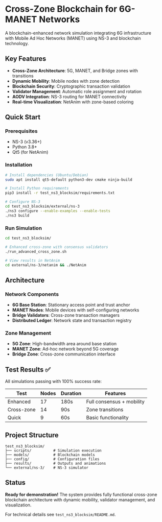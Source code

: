 # Cross-Zone Blockchain for 6G-MANET Networks

A blockchain-enhanced network simulation integrating 6G infrastructure with Mobile Ad Hoc Networks (MANET) using NS-3 and blockchain technology.

## Key Features

- **Cross-Zone Architecture**: 5G, MANET, and Bridge zones with transitions
- **Dynamic Mobility**: Mobile nodes with zone detection
- **Blockchain Security**: Cryptographic transaction validation
- **Validator Management**: Automatic role assignment and rotation
- **AODV Integration**: NS-3 routing for MANET connectivity
- **Real-time Visualization**: NetAnim with zone-based coloring

## Quick Start

### Prerequisites
- NS-3 (v3.36+)
- Python 3.8+
- Qt5 (for NetAnim)

### Installation
```bash
# Install dependencies (Ubuntu/Debian)
sudo apt install qt5-default python3-dev cmake ninja-build

# Install Python requirements
pip3 install -r test_ns3_blocksim/requirements.txt

# Configure NS-3
cd test_ns3_blocksim/external/ns-3
./ns3 configure --enable-examples --enable-tests
./ns3 build
```

### Run Simulation
```bash
cd test_ns3_blocksim/

# Enhanced cross-zone with consensus validators
./run_advanced_cross_zone.sh

# View results in NetAnim
cd external/ns-3/netanim && ./NetAnim
```

## Architecture

### Network Components
- **6G Base Station**: Stationary access point and trust anchor
- **MANET Nodes**: Mobile devices with self-configuring networks
- **Bridge Validators**: Cross-zone transaction managers
- **Distributed Ledger**: Network state and transaction registry

### Zone Management
- **5G Zone**: High-bandwidth area around base station
- **MANET Zone**: Ad-hoc network beyond 5G coverage
- **Bridge Zone**: Cross-zone communication interface

## Test Results ✅

All simulations passing with 100% success rate:

| Test | Nodes | Duration | Features |
|------|-------|----------|----------|
| Enhanced | 17 | 180s | Full consensus + mobility |
| Cross-zone | 14 | 90s | Zone transitions |
| Quick | 9 | 60s | Basic functionality |

## Project Structure

```
test_ns3_blocksim/
├── scripts/          # Simulation execution
├── models/           # Blockchain models
├── config/           # Configuration files
├── results/          # Outputs and animations
└── external/ns-3/    # NS-3 simulator
```

## Status

**Ready for demonstration!** The system provides fully functional cross-zone blockchain architecture with dynamic mobility, validator management, and visualization.

For technical details see `test_ns3_blocksim/README.md`.
